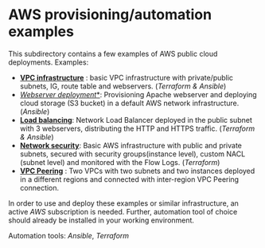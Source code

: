 # AWS provisioning/automation examples
This subdirectory contains a few examples of AWS public cloud deployments. Examples:
 
 - [**VPC infrastructure**](https://github.com/MihaMarkocic/cloudservices/tree/master/AWS/vpc_infrastructure) : basic VPC infrastructure with private/public subnets, IG, route table and webservers. (*Terraform & Ansible*)
 - [*Webserver deployment**](https://github.com/MihaMarkocic/cloudservices/tree/master/AWS/deploy_webserver): Provisioning Apache webserver and deploying cloud storage (S3 bucket) in a default AWS network infrastructure. (*Ansible*)
 - [**Load balancing**](https://github.com/MihaMarkocic/cloudservices/tree/master/AWS/load_balancer): Network Load Balancer deployed in the public subnet with 3 webservers, distributing the HTTP and HTTPS traffic. (*Terraform & Ansible*)
 - [**Network security**](https://github.com/MihaMarkocic/cloudservices/tree/master/AWS/network_security): Basic AWS infrastructure with public and private subnets, secured with security groups(instance level), custom NACL (subnet level) and monitored with the Flow Logs. (*Terraform*)
 - [**VPC Peering**](https://github.com/MihaMarkocic/cloudservices/tree/master/AWS/vpc_peering) : Two VPCs with two subnets and two instances deployed in a different regions and connected with inter-region VPC Peering connection.

In order to use and deploy these examples or similar infrastructure, an active *AWS* subscription is needed. Further, automation tool of choice should already be installed in your working environment.

Automation tools: *Ansible*, *Terraform*
